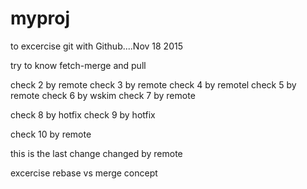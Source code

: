 # myproj
to excercise git with Github....Nov 18 2015

try to know fetch-merge and pull

check 2 by remote
check 3 by remote
check 4 by remotel
check 5 by remote
check 6 by wskim
check 7 by remote

check 8 by hotfix
check 9 by hotfix


check 10 by remote

this is the last change
changed by remote

excercise rebase vs merge concept
